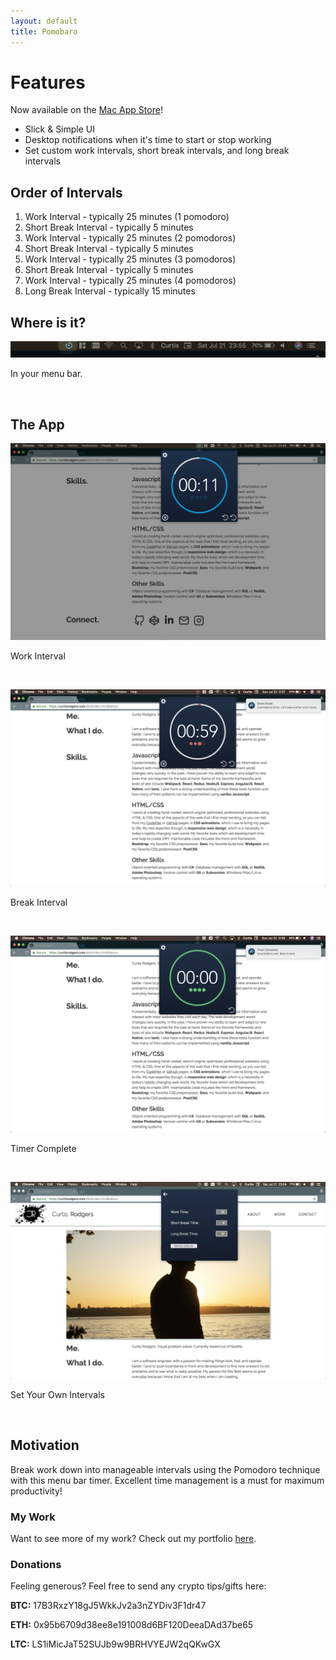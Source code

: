 ```yaml
---
layout: default
title: Pomobaro
---
```


# [](#header-features)Features

Now available on the [Mac App Store](https://itunes.apple.com/)!

- Slick & Simple UI
- Desktop notifications when it's time to start or stop working
- Set custom work intervals, short break intervals, and long break intervals

## [](#header-intervals)Order of Intervals

1.  Work Interval - typically 25 minutes (1 pomodoro)
1.  Short Break Interval - typically 5 minutes
1.  Work Interval - typically 25 minutes (2 pomodoros)
1.  Short Break Interval - typically 5 minutes
1.  Work Interval - typically 25 minutes (3 pomodoros)
1.  Short Break Interval - typically 5 minutes
1.  Work Interval - typically 25 minutes (4 pomodoros)
1.  Long Break Interval - typically 15 minutes

## [](#header-where)Where is it?

![](./assets/where.png?raw=true)

In your menu bar.

<br />

## [](#header-view)The App

![](./assets/app_work.png?raw=true)

Work Interval

<br />

![](./assets/app_break.png?raw=true)

Break Interval

<br />

![](./assets/app_complete.png?raw=true)

Timer Complete

<br />

![](./assets/app_settings.png?raw=true)

Set Your Own Intervals

<br />

## [](#header-motivation)Motivation

Break work down into manageable intervals using the Pomodoro technique with this menu bar timer. Excellent time management is a must for maximum productivity!

### [](#header-portfolio)My Work

Want to see more of my work? Check out my portfolio
[here](https://curtisrodgers.com/).

### [](#header-generous)Donations

Feeling generous? Feel free to send any crypto tips/gifts here:

**BTC:** 17B3RxzY18gJ5WkkJv2a3nZYDiv3F1dr47

**ETH:** 0x95b6709d38ee8e191008d6BF120DeeaDAd37be65

**LTC:** LS1iMicJaT52SUJb9w9BRHVYEJW2qQKwGX
